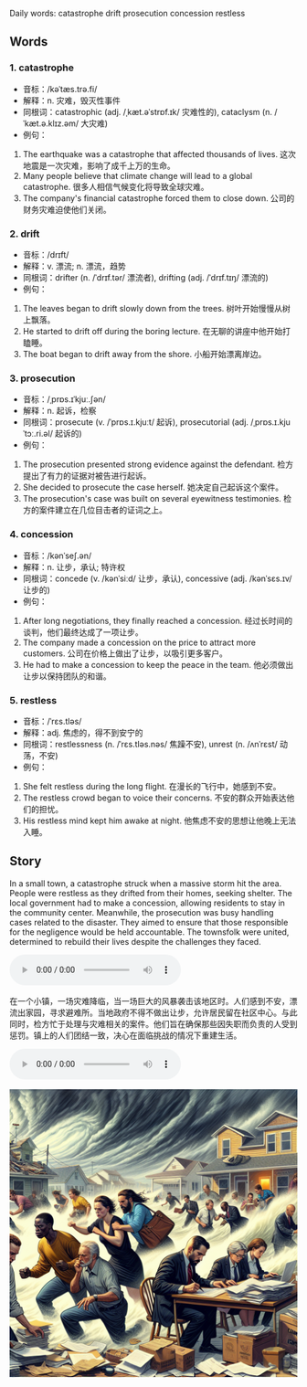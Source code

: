 Daily words: catastrophe drift prosecution concession restless

## Words
### 1. catastrophe
- 音标：/kəˈtæs.trə.fi/ <span style="cursor: pointer;" onclick="document.getElementById('audio-player-1').play()"><i class="fas fa-volume-up"></i></span>
<audio id="audio-player-1" src="audios/words/catastrophe.mp3" style="display:none;"></audio>
- 解释：n. 灾难，毁灭性事件
- 同根词：catastrophic (adj. /ˌkæt.əˈstrɒf.ɪk/ 灾难性的), cataclysm (n. /ˈkæt.ə.klɪz.əm/ 大灾难)
- 例句：
1. The earthquake was a catastrophe that affected thousands of lives.
    这次地震是一次灾难，影响了成千上万的生命。
2. Many people believe that climate change will lead to a global catastrophe.
    很多人相信气候变化将导致全球灾难。
3. The company's financial catastrophe forced them to close down.
    公司的财务灾难迫使他们关闭。

### 2. drift
- 音标：/drɪft/ <span style="cursor: pointer;" onclick="document.getElementById('audio-player-2').play()"><i class="fas fa-volume-up"></i></span>
<audio id="audio-player-2" src="audios/words/drift.mp3" style="display:none;"></audio>
- 解释：v. 漂流; n. 漂流，趋势
- 同根词：drifter (n. /ˈdrɪf.tər/ 漂流者), drifting (adj. /ˈdrɪf.tɪŋ/ 漂流的)
- 例句：
1. The leaves began to drift slowly down from the trees.
    树叶开始慢慢从树上飘落。
2. He started to drift off during the boring lecture.
    在无聊的讲座中他开始打瞌睡。
3. The boat began to drift away from the shore.
    小船开始漂离岸边。

### 3. prosecution
- 音标：/ˌprɒs.ɪˈkjuː.ʃən/ <span style="cursor: pointer;" onclick="document.getElementById('audio-player-3').play()"><i class="fas fa-volume-up"></i></span>
<audio id="audio-player-3" src="audios/words/prosecution.mp3" style="display:none;"></audio>
- 解释：n. 起诉，检察
- 同根词：prosecute (v. /ˈprɒs.ɪ.kjuːt/ 起诉), prosecutorial (adj. /ˌprɒs.ɪ.kjuˈtɔː.ri.əl/ 起诉的)
- 例句：
1. The prosecution presented strong evidence against the defendant.
    检方提出了有力的证据对被告进行起诉。
2. She decided to prosecute the case herself.
    她决定自己起诉这个案件。
3. The prosecution's case was built on several eyewitness testimonies.
    检方的案件建立在几位目击者的证词之上。

### 4. concession
- 音标：/kənˈseʃ.ən/ <span style="cursor: pointer;" onclick="document.getElementById('audio-player-4').play()"><i class="fas fa-volume-up"></i></span>
<audio id="audio-player-4" src="audios/words/concession.mp3" style="display:none;"></audio>
- 解释：n. 让步，承认; 特许权
- 同根词：concede (v. /kənˈsiːd/ 让步，承认), concessive (adj. /kənˈsɛs.ɪv/ 让步的)
- 例句：
1. After long negotiations, they finally reached a concession.
    经过长时间的谈判，他们最终达成了一项让步。
2. The company made a concession on the price to attract more customers.
    公司在价格上做出了让步，以吸引更多客户。
3. He had to make a concession to keep the peace in the team.
    他必须做出让步以保持团队的和谐。

### 5. restless
- 音标：/ˈrɛs.tləs/ <span style="cursor: pointer;" onclick="document.getElementById('audio-player-5').play()"><i class="fas fa-volume-up"></i></span>
<audio id="audio-player-5" src="audios/words/restless.mp3" style="display:none;"></audio>
- 解释：adj. 焦虑的，得不到安宁的
- 同根词：restlessness (n. /ˈrɛs.tləs.nəs/ 焦躁不安), unrest (n. /ʌnˈrɛst/ 动荡，不安)
- 例句：
1. She felt restless during the long flight.
    在漫长的飞行中，她感到不安。
2. The restless crowd began to voice their concerns.
    不安的群众开始表达他们的担忧。
3. His restless mind kept him awake at night.
    他焦虑不安的思想让他晚上无法入睡。

## Story
In a small town, a catastrophe struck when a massive storm hit the area. People were restless as they drifted from their homes, seeking shelter. The local government had to make a concession, allowing residents to stay in the community center. Meanwhile, the prosecution was busy handling cases related to the disaster. They aimed to ensure that those responsible for the negligence would be held accountable. The townsfolk were united, determined to rebuild their lives despite the challenges they faced.

<audio controls>
  <source src="./audios/story/2024-09-08-english.mp3" type="audio/mpeg">
  你的浏览器不支持音频元素。
</audio>
  

在一个小镇，一场灾难降临，当一场巨大的风暴袭击该地区时。人们感到不安，漂流出家园，寻求避难所。当地政府不得不做出让步，允许居民留在社区中心。与此同时，检方忙于处理与灾难相关的案件。他们旨在确保那些因失职而负责的人受到惩罚。镇上的人们团结一致，决心在面临挑战的情况下重建生活。

<audio controls>
  <source src="./audios/story/2024-09-08-chinese.mp3" type="audio/mpeg">
  你的浏览器不支持音频元素。
</audio>
  

![story](./images/2024-09-08.png)

